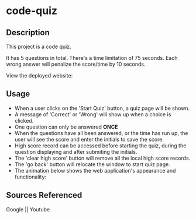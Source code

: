 # code-quiz

## Description

This project is a code quiz. 

It has 5 questions in total. There's a time limitation of 75 seconds. Each wrong answer will penalize the score/time by 10 seconds.

View the deployed website: 


## Usage

* When a user clicks on the 'Start Quiz' button, a quiz page will be shown. 
* A message of 'Correct' or 'Wrong' will show up when a choice is clicked.
* One question can only be answered **ONCE**
* When the questions have all been answered, or the time has run up, the user will see the score and enter the initials to save the score.
* High score record can be accessed before starting the quiz, during the question displaying and after submiting the initials.
* The 'clear high score' button will remove all the local high score records.
* The 'go back' button will relocate the window to start quiz page.
* The animation below shows the web application's appearance and functionality:




## Sources Referenced
Google || Youtube 





